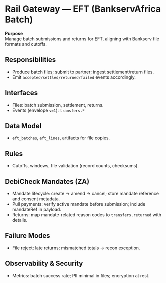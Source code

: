 # Rail Gateway — EFT (BankservAfrica Batch)

**Purpose**  
Manage batch submissions and returns for EFT, aligning with Bankserv file formats and cutoffs.

## Responsibilities
- Produce batch files; submit to partner; ingest settlement/return files.
- Emit `accepted/settled/returned/failed` events accordingly.

## Interfaces
- Files: batch submission, settlement, returns.
- Events (envelope `v=1`): `transfers.*`

## Data Model
- `eft_batches`, `eft_lines`, artifacts for file copies.

## Rules
- Cutoffs, windows, file validation (record counts, checksums).

## DebiCheck Mandates (ZA)
- Mandate lifecycle: create → amend → cancel; store mandate reference and consent metadata.
- Pull payments: verify active mandate before submission; include mandateRef in payload.
- Returns: map mandate-related reason codes to `transfers.returned` with details.

## Failure Modes
- File reject; late returns; mismatched totals → recon exception.

## Observability & Security
- Metrics: batch success rate; PII minimal in files; encryption at rest.
